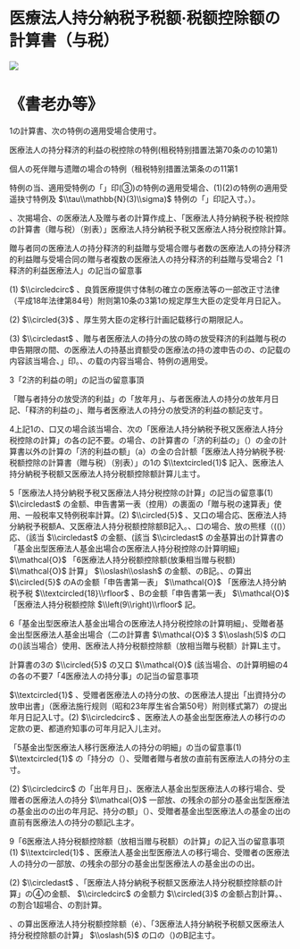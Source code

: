 # 医療法人持分納税予税额·税额控除额の計算書（与税）

![](https://www.nta.go.jp/tmp/f59e999c-7453-4501-ab56-212a072d5acd/images/720de6848c34e2e33b23b536b72f4c01bd6aff8759c6dd3cbf878caa06eaa2a0.jpg)

# 《書老办等》

1の計算書、次の特例の適用受場合使用寸。

医療法人の持分释济的利益の税控除の特例(租税特别措置法第70条のの10第1)

個人の死伴贈与遗贈の場合の特例（租税特别措置法第条のの11第1

特例の当、適用受特例の「」印(③)の特例の適用受場合、(1)(2)の特例の適用受遥抉寸特例及 $\\tau\\mathbb{N}(3)\\sigma)$ 特例の「」印記入寸。）。

、次揭場合、の医療法人及赠与者の計算作成上、「医療法人持分納税予税·税控除の計算書（贈与税）（别表）」医療法人持分納税予税又医療法人持分税控除計算。

贈与者同の医療法人の持分释济的利益贈与受場合赠与者数の医療法人の持分释济的利益贈与受場合同の贈与者複数の医療法人の持分释济的利益贈与受場合2「1释济的利益医療法人」の記当の留意事

(1) $\\circledcirc$ 、良質医療提供寸体制の確立の医療法等の一部改正寸法律（平成18年法律第84号）附则第10条の3第1の规定厚生大臣の定受年月日記入。

(2) $\\circled{3}$ 、厚生劳大臣の定移行計画記载移行の期限記人。

(3) $\\circledast$ 、贈与者医療法人の持分の放の時の放受释济的利益贈与税の申告期限の間、の医療法人の持基出資额受の医療法の持の渡申告のの、の記载の内容該当場合、」印。、の载の内容当場合、特例の適用受。

3「2济的利益の明」の記当の留意事頂

「贈与者持分の放受济的利益」の「放年月」、与者医療法人の持分の放年月日記、「释济的利益の」、贈与者医療法人の持分の放受济的利益の额記支寸。

4上記1の、口又の場合該当場合、次の「医療法人持分納税予税又医療法人持分税控除の計算」の各の記不要。の場合、の計算書の「济的利益の」（）の金の計算書以外の計算の「济的利益の额」（a）の金の合計额「医療法人持分納税予税·税额控除の計算書（贈与税）（别表）」の1の $\\textcircled{1}$ 記入、医療法人持分納税予税额又医療法人持分税额控除额計算儿主寸。

5「医療法人持分納税予税又医療法人持分税控除の計算」の記当の留意事(1） $\\circledast$ の金额、申告書第一表（控用）の裹面の「贈与税の速算表」使用、一般税率又特例税率計算。(2) $\\circled{5}$ 、又口の場合応、医療法人持分納税予税额A、又医療法人持分税额控除额B記入。、口の場合、放の熊樣（(()）応、（該当 $\\circledast$ の金额、(該当 $\\circledast$ の金基算出の計算書の「基金出型医療法人基金出場合の医療法人持分税控除の計算明細」 $\\mathcal{O}$ 「6医療法人持分税额控除额(放秉相当赠与税额) $\\mathcal{O}$ 計算」 $\\oslash\\oslash$ の金额、のB記。、の算出 $\\circled{5}$ のAの金额「申告書第一表」 $\\mathcal{O}$ 「医療法人持分納税予税 $\\textcircled{18}\\rfloor$ 、Bの金额「申告書第一表」 $\\mathcal{O}$ 「医療法人持分税额控除 $\\left(9\\right)\\rfloor$ 記。

6「基金出型医療法人基金出場合の医療法人持分税控除の計算明細」、受贈者基金出型医療法人基金出場合（二の計算書 $\\mathcal{O}$ 3 $\\oslash(5)$ の口の()該当場合）使用、医療法人持分税额控除额（放相当贈与税额）計算L主寸。

計算書の3の $\\circled{5}$ の又口 $\\mathcal{O}$ (該当場合、の計算明細の4の各の不要7「4医療法人の持分事」の記当の留意事项

$\\textcircled{1}$ 、受赠者医療法人の持分の放、の医療法人提出「出資持分の放申出書」（医療法施行规则（昭和23年厚生省合第50号）附则樣式第7）の提出年月日記入L寸。(2) $\\circledcirc$ 、医療法人の基金出型医療法人の移行のの定款の更、都道府知事の可年月記入儿主对。

「5基金出型医療法人移行医療法人の持分の明細」の当の留意事(1) $\\textcircled{1}$ の「持分の（）、受贈者贈与者放の直前有医療法人の持分の主寸。

(2) $\\circledcirc$ の「出年月日」、医療法人基金出型医療法人の移行場合、受赠者の医療法人の持分 $\\mathcal{O}$ 一部放、の残余の部分の基金出型医療法の基金出のの出の年月記、持分の额」（）、受贈者基金出型医療法人の基金の出の直前有医療法人の持分の额記L主才。

9「6医療法人持分税额控除额（放相当赠与税额）の計算」の記入当の留意事项(1) $\\textcircled{1}$ 、医療法人基金出型医療法人の移行場合、受赠者の医療法人の持分の一部放、の残余の部分の基金出型医療法人の基金出のの出。

(2) $\\circledast$ 、「医療法人持分納税予税额又医療法人持分税额控除额の計算」の④の金额、 $\\circledcirc$ の金额力 $\\circled{3}$ の金额占割計算。、の割合1超場合、の割計算。

、の算出医療法人持分税额控除额（é）、「3医療法人持分納税予税额又医療法人持分税控除额の計算」 $\\oslash(5)$ の口の（)のB記主寸。